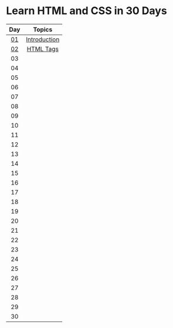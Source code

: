 # Learn HTML and CSS in 30 Days
| **Day** |   **Topics**  |
|:-------:|:------------:|
|    [01](./day-01-introduction/DAY01.md)    | [Introduction](./day-01-introduction/DAY01.md) |
|    [02](./day-02-html-tags/DAY02.md)    |   [HTML Tags](./day-02-html-tags/DAY02.md)           |
|    03    |              |
|    04    |              |
|    05    |              |
|    06    |              |
|    07    |              |
|    08    |              |
|    09    |              |
|    10   |              |
|    11   |              |
|    12   |              |
|    13   |              |
|    14   |              |
|    15   |              |
|    16   |              |
|    17   |              |
|    18   |              |
|    19   |              |
|    20   |              |
|    21   |              |
|    22   |              |
|    23   |              |
|    24   |              |
|    25   |              |
|    26   |              |
|    27   |              |
|    28   |              |
|    29   |              |
|    30   |              |

